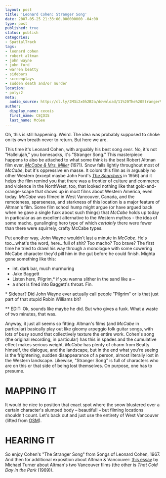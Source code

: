 ```yaml
---
layout: post
title: 'Leonard Cohen: Stranger Song'
date: 2007-05-25 21:33:00.000000000 -04:00
type: post
published: true
status: publish
categories:
- SpatialTrack
tags:
- leonard cohen
- robert altman
- john wayne
- john ford
- warren beatty
- sidebars
- screenplays
- sudden death and/or murder
location:
- poly:2
meta:
  audio_source: http://cl.ly/2M3i2x0h2B2a/download/11%20The%20Stranger%20Song.mp3
author:
  display_name: cecois
  first_name: CEÇOIS
  last_name: McGee
---
```


Oh, this is still happening. Weird. The idea was probably supposed to choke on its own breath never to return. But here we are.

This time it's Leonard Cohen, with arguably his best song <em>ever</em>. No, it's not "Hallelujah," you bonesacks, it's "Stranger Song." This masterpiece happens to also be attached to what some think is the best Robert Altman film ever, <em><a href="http://www.imdb.com/title/tt0067411/" target="_blank">McCabe &amp; Mrs. Miller</a></em> (1971). Snow falls lightly throughout most of <em>McCabe</em>, but it's oppressive en masse. It colors this film as in arguably no other Western (except maybe John Ford's <em><a href="http://www.imdb.com/title/tt0049730/" target="_blank">The Searchers</a></em> in 1956) and it helps the film remind you that there was a frontier of culture and commerce and violence in the NorthWest, too, that looked nothing like that gold-and-orange-scape that shows up in most films about Western America, even today. <em>McCabe</em> was filmed in West Vancouver, Canada, and the remoteness, sparseness, and starkness of this location is a major feature of Altman's film. Some film school hump might argue (or have argued back when he gave a single fuxk about such things) that <em>McCabe</em> holds up today in particular as an excellent alternative to the Western mythos - the idea of some macho, gunslinging hero type of which <em>certainly</em> there were fewer than there were squirrely, crafty McCabe types.

Put another way, John Wayne wouldn't last a minute in <em>McCabe</em>. He's too...what's the word, here...full of shit? Too macho? Too brave? The first time he tried to drawl his way through a monologue with some cowering McCabe character they'd pill him in the gut before he could finish. Mighta gone something like this:

<ul class="screenbox">
<li class="sceneheader">int. dark bar, much murmuring</li>
<li class="character">Jake Baggett</li>
<li class="dialogue">Listen here, Pilgrim,* if you wanna slither in the sand like a –</li>
<li class="action">a shot is fired into Baggett's throat. Fin.</li>
</ul>


<p>* Sidebar? Did John Wayne ever actually call people "Pilgrim" or is that just part of that stupid Robin Williams bit?</p>

<p>** EDIT: Ok, sounds like maybe he did. But who gives a fuxk. What a waste of two minutes, that was.</p>

Anyway, it just all seems so fitting: Altman's films (and <em>McCabe</em> in particular) basically play out like gloomy arpeggio folk guitar songs, with lots of busy sound that collectively texture the entire work. Cohen's song (the original recording, in particular) has this in spades and the cumulative effect makes serious weight. <em>McCabe</em> has plenty of charm from Beatty himself, the dialogue, and the landscape, but in the end what you're seeing is the frightening, sudden disappearance of a person, almost literally lost in the Western landscape. Likewise, "Stranger Song" is full of characters who are on this or that side of being lost themselves. On purpose, one has to presume.

# MAPPING IT
It would be nice to position that exact spot where the snow blustered over a certain character's slumped body – beautiful! – but filming locations shouldn't count. Let's back out and just use the entirety of <span data-target="milleria" data-id="gD2" class="trigger">West Vancouver</span> (lifted from <a href="http://www.openstreetmap.org/relation/1524231#map=13/49.3597/-123.2074">OSM</a>).

# HEARING IT
So enjoy Cohen's "The Stranger Song" from Songs of Leonard Cohen, 1967. And then for additional exposition about Altman &amp; Vancouver: <a href="http://www.cinematheque.bc.ca/sept_oct_06/turner.html" target="">this essay</a> by Michael Turner about Altman's two Vancouver films (the other is <em>That Cold Day in the Park</em> (1969)).

<!-- <div class="spotembed"><iframe src="https://embed.spotify.com/?uri=spotify%3Atrack%3A5BeT7nwfURe9hldXRhBMKM&theme=white" width="400" height="180" frameborder="0" allowtransparency="true"></iframe></div> -->